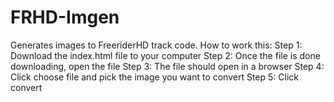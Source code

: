 # FRHD-Imgen
Generates images to FreeriderHD track code.
How to work this:
Step 1: Download the index.html file to your computer
Step 2: Once the file is done downloading, open the file
Step 3: The file should open in a browser
Step 4: Click choose file and pick the image you want to convert
Step 5: Click convert
